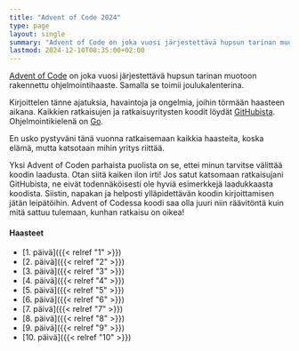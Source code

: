 ```yaml
---
title: "Advent of Code 2024"
type: page
layout: single
summary: "Advent of Code on joka vuosi järjestettävä hupsun tarinan muotoon rakennettu ohjelmointihaaste. Kirjoittelen tänne ajatuksiani ja havaintojani vuoden 2024 haasteesta."
lastmod: 2024-12-10T08:35:00+02:00
---
```


[Advent of Code](https://adventofcode.com/) on joka vuosi järjestettävä hupsun tarinan muotoon rakennettu ohjelmointihaaste. Samalla se toimii joulukalenterina.

Kirjoittelen tänne ajatuksia, havaintoja ja ongelmia, joihin törmään haasteen aikana. Kaikkien ratkaisujen ja ratkaisuyritysten koodit löydät [GitHubista](https://github.com/saaste/advent-of-code-2024). Ohjelmointikielenä on [Go](https://go.dev). 

En usko pystyväni tänä vuonna ratkaisemaan kaikkia haasteita, koska elämä, mutta katsotaan mihin yritys riittää.

Yksi Advent of Coden parhaista puolista on se, ettei minun tarvitse välittää koodin laadusta. Otan siitä kaiken ilon irti! Jos satut katsomaan ratkaisujani GitHubista, ne eivät todennäköisesti ole hyviä esimerkkejä laadukkaasta koodista. Siistin, napakan ja helposti ylläpidettävän koodin kirjoittamisen jätän leipätöihin. Advent of Codessa koodi saa olla juuri niin räävitöntä kuin mitä sattuu tulemaan, kunhan ratkaisu on oikea!

#### Haasteet
- [1. päivä]({{< relref "1" >}})
- [2. päivä]({{< relref "2" >}})
- [3. päivä]({{< relref "3" >}})
- [4. päivä]({{< relref "4" >}})
- [5. päivä]({{< relref "5" >}})
- [6. päivä]({{< relref "6" >}})
- [7. päivä]({{< relref "7" >}})
- [8. päivä]({{< relref "8" >}})
- [9. päivä]({{< relref "9" >}})
- [10. päivä]({{< relref "10" >}})